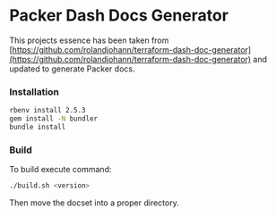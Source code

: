 Packer Dash Docs Generator
==========================

This projects essence has been taken from [https://github.com/rolandjohann/terraform-dash-doc-generator](https://github.com/rolandjohann/terraform-dash-doc-generator) and updated to generate Packer docs.

### Installation

```bash
rbenv install 2.5.3
gem install -N bundler
bundle install
```

### Build

To build execute command:

```bash
./build.sh <version>
```

Then move the docset into a proper directory.
